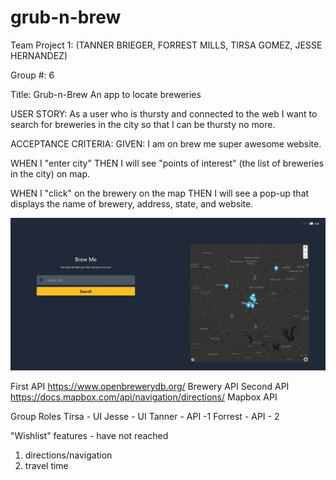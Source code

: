 # grub-n-brew

Team Project 1: (TANNER BRIEGER, FORREST MILLS, TIRSA GOMEZ, JESSE HERNANDEZ)

Group #: 6

Title: Grub-n-Brew
An app to locate breweries

USER STORY:
As a user who is thursty and connected to the web
I want to search for breweries in the city
so that I can be thursty no more.

ACCEPTANCE CRITERIA:
GIVEN: I am on brew me super awesome website.

WHEN I "enter city"
THEN I will see "points of interest" (the list of breweries in the city) on map.

WHEN I "click" on the brewery on the map
THEN I will see a pop-up that displays the name of brewery, address, state, and website.

![website page](./assets/images/website.JPG)

First API
https://www.openbrewerydb.org/
Brewery API
Second API
https://docs.mapbox.com/api/navigation/directions/
Mapbox API

Group Roles
Tirsa - UI
Jesse - UI
Tanner - API -1
Forrest - API - 2

"Wishlist" features - have not reached

1.  directions/navigation
2.  travel time
